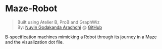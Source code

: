 # Maze-Robot
> Built using Atelier B, ProB and GraphWiz <br>
> By: [Nuvin Godakanda Arachchi](https://nuvinga.github.io) @ [GitHub](https://github.com/nuvinga)

B-specification machines mimicking a Robot through its journey in a Maze and the visualization dot file.
